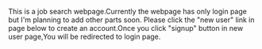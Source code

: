 This is a job search webpage.Currently the webpage has only login page but I'm planning to add other parts soon.
Please click the "new user" link in page below to create an account.Once you click "signup" button in new user page,You will be redirected to login page.
